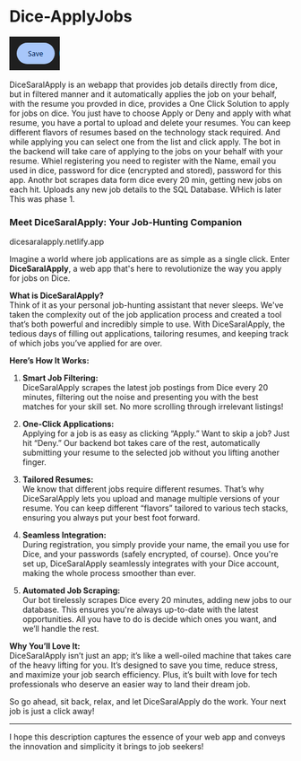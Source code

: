 # Dice-ApplyJobs
![alt text](image.png)

<!-- Dice additional qn -->
<!-- https://www.dice.com/job-detail/a7005875-7d93-400e-9a5e-1939f7ed9b3b?undefined -->

DiceSaralApply is an webapp that provides job details directly from dice, but in filtered manner and it automatically applies the job on your behalf, with the resume you provded in dice, provides a One Click Solution to apply for jobs on dice. You just have to choose Apply or Deny and apply with what resume, you have a portal to upload and delete your resumes. You can keep different flavors of resumes based on the technology stack required. And while applying you can select one from the list and click apply. 
The bot in the backend will take care of applying to the jobs on your behalf with your resume. Whiel registering you need to register with the Name, email you used in dice, password for dice (encrypted and stored), password for this app. Anothr bot scrapes data form dice every 20 min, getting new jobs on each hit. Uploads any new job details to the SQL Database. WHich is later 
This was phase 1.



### **Meet DiceSaralApply: Your Job-Hunting Companion**
dicesaralapply.netlify.app

Imagine a world where job applications are as simple as a single click. Enter **DiceSaralApply**, a web app that's here to revolutionize the way you apply for jobs on Dice.

**What is DiceSaralApply?**  
Think of it as your personal job-hunting assistant that never sleeps. We've taken the complexity out of the job application process and created a tool that’s both powerful and incredibly simple to use. With DiceSaralApply, the tedious days of filling out applications, tailoring resumes, and keeping track of which jobs you’ve applied for are over.

**Here’s How It Works:**

1. **Smart Job Filtering:**  
   DiceSaralApply scrapes the latest job postings from Dice every 20 minutes, filtering out the noise and presenting you with the best matches for your skill set. No more scrolling through irrelevant listings!

2. **One-Click Applications:**  
   Applying for a job is as easy as clicking “Apply.” Want to skip a job? Just hit “Deny.” Our backend bot takes care of the rest, automatically submitting your resume to the selected job without you lifting another finger.

3. **Tailored Resumes:**  
   We know that different jobs require different resumes. That’s why DiceSaralApply lets you upload and manage multiple versions of your resume. You can keep different “flavors” tailored to various tech stacks, ensuring you always put your best foot forward.

4. **Seamless Integration:**  
   During registration, you simply provide your name, the email you use for Dice, and your passwords (safely encrypted, of course). Once you're set up, DiceSaralApply seamlessly integrates with your Dice account, making the whole process smoother than ever.

5. **Automated Job Scraping:**  
   Our bot tirelessly scrapes Dice every 20 minutes, adding new jobs to our database. This ensures you're always up-to-date with the latest opportunities. All you have to do is decide which ones you want, and we’ll handle the rest.

**Why You’ll Love It:**  
DiceSaralApply isn’t just an app; it’s like a well-oiled machine that takes care of the heavy lifting for you. It’s designed to save you time, reduce stress, and maximize your job search efficiency. Plus, it’s built with love for tech professionals who deserve an easier way to land their dream job.

So go ahead, sit back, relax, and let DiceSaralApply do the work. Your next job is just a click away!

---

I hope this description captures the essence of your web app and conveys the innovation and simplicity it brings to job seekers!